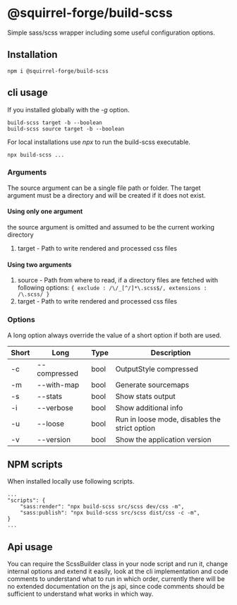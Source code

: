 # @squirrel-forge/build-scss
Simple sass/scss wrapper including some useful configuration options.

## Installation

```
npm i @squirrel-forge/build-scss

```

## cli usage

If you installed globally with the *-g* option.
```
build-scss target -b --boolean
build-scss source target -b --boolean

```

For local installations use *npx* to run the build-scss executable.
```
npx build-scss ...
```

### Arguments

The source argument can be a single file path or folder.
The target argument must be a directory and will be created if it does not exist.

#### Using only one argument

the source argument is omitted and assumed to be the current working directory
1. target - Path to write rendered and processed css files

#### Using two arguments

1. source - Path from where to read, if a directory files are fetched with following options: ```{ exclude : /\/_[^/]*\.scss$/, extensions : /\.scss/ }```
2. target - Path to write rendered and processed css files

### Options

A long option always override the value of a short option if both are used.

 Short | Long         | Type      | Description
------ | ------------ | --------- | ---
  -c   | --compressed | bool      | OutputStyle compressed
  -m   | --with-map   | bool      | Generate sourcemaps
  -s   | --stats      | bool      | Show stats output
  -i   | --verbose    | bool      | Show additional info
  -u   | --loose      | bool      | Run in loose mode, disables the strict option
  -v   | --version    | bool      | Show the application version

## NPM scripts

When installed locally use following scripts.

```
...
"scripts": {
    "sass:render": "npx build-scss src/scss dev/css -m",
    "sass:publish": "npx build-scss src/scss dist/css -c -m",
}
...
```

## Api usage

You can require the ScssBuilder class in your node script and run it, change internal options and extend it easily, look at the cli implementation and code comments to understand what to run in which order, currently there will be no extended documentation on the js api, since code comments should be sufficient to understand what works in which way.

